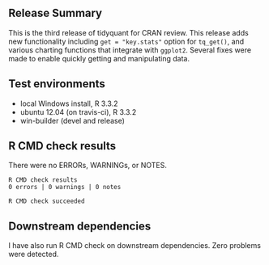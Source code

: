 ## Release Summary
This is the third release of tidyquant for CRAN review. This release adds new functionality including `get = "key.stats"` option for `tq_get()`, and various charting functions that integrate with `ggplot2`. Several fixes were made to enable quickly getting and manipulating data.


## Test environments
* local Windows install, R 3.3.2
* ubuntu 12.04 (on travis-ci), R 3.3.2
* win-builder (devel and release)


## R CMD check results
There were no ERRORs, WARNINGs, or NOTES.

    R CMD check results
    0 errors | 0 warnings | 0 notes
    
    R CMD check succeeded

  

## Downstream dependencies
I have also run R CMD check on downstream dependencies. Zero problems were detected.
